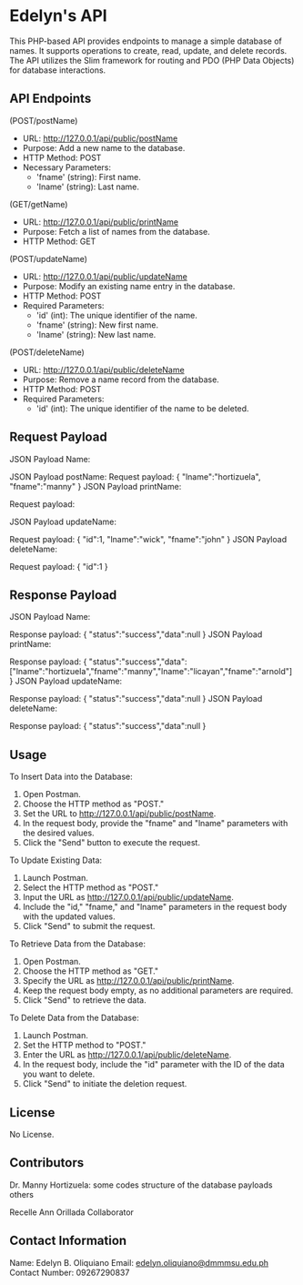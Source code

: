 # Edelyn's API

This PHP-based API provides endpoints to manage a simple database of names. It supports operations to create, read, update, and delete records. The API utilizes the Slim framework for routing and PDO (PHP Data Objects) for database interactions.



## API Endpoints

(POST/postName)
- URL: http://127.0.0.1/api/public/postName
- Purpose: Add a new name to the database.
- HTTP Method: POST
- Necessary Parameters:
  - 'fname' (string): First name.
  - 'lname' (string): Last name.

(GET/getName)
- URL: http://127.0.0.1/api/public/printName
- Purpose: Fetch a list of names from the database.
- HTTP Method: GET

(POST/updateName)
- URL: http://127.0.0.1/api/public/updateName
- Purpose: Modify an existing name entry in the database.
- HTTP Method: POST
- Required Parameters:
  - 'id' (int): The unique identifier of the name.
  - 'fname' (string): New first name.
  - 'lname' (string): New last name.

(POST/deleteName)
- URL: http://127.0.0.1/api/public/deleteName
- Purpose: Remove a name record from the database.
- HTTP Method: POST
- Required Parameters:
  - 'id' (int): The unique identifier of the name to be deleted.


## Request Payload

JSON Payload Name:

JSON Payload postName: Request payload: { "lname":"hortizuela", "fname":"manny" } JSON Payload printName:

Request payload:

JSON Payload updateName:

Request payload: { "id":1, "lname":"wick", "fname":"john" } JSON Payload deleteName:

Request payload: { "id":1 }

 


## Response Payload

JSON Payload Name:

Response payload: { "status":"success","data":null } JSON Payload printName:

Response payload: { "status":"success","data":["lname":"hortizuela","fname":"manny","lname":"licayan","fname":"arnold"] } JSON Payload updateName:

Response payload: { "status":"success","data":null } JSON Payload deleteName:

Response payload: { "status":"success","data":null }




## Usage


To Insert Data into the Database:
1. Open Postman.
2. Choose the HTTP method as "POST."
3. Set the URL to http://127.0.0.1/api/public/postName.
4. In the request body, provide the "fname" and "lname" parameters with the desired values.
5. Click the "Send" button to execute the request.

To Update Existing Data:
1. Launch Postman.
2. Select the HTTP method as "POST."
3. Input the URL as http://127.0.0.1/api/public/updateName.
4. Include the "id," "fname," and "lname" parameters in the request body with the updated values.
5. Click "Send" to submit the request.

To Retrieve Data from the Database:
1. Open Postman.
2. Choose the HTTP method as "GET."
3. Specify the URL as http://127.0.0.1/api/public/printName.
4. Keep the request body empty, as no additional parameters are required.
5. Click "Send" to retrieve the data.

To Delete Data from the Database:
1. Launch Postman.
2. Set the HTTP method to "POST."
3. Enter the URL as http://127.0.0.1/api/public/deleteName.
4. In the request body, include the "id" parameter with the ID of the data you want to delete.
5. Click "Send" to initiate the deletion request.

 


## License

No License.

 


## Contributors


Dr. Manny Hortizuela:
    some codes
    structure of the database
    payloads
    others

 Recelle Ann Orillada
    Collaborator

## Contact Information

Name: Edelyn B. Oliquiano
Email: edelyn.oliquiano@dmmmsu.edu.ph
Contact Number: 09267290837

